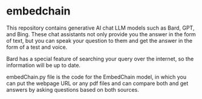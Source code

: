 # embedchain

This repository contains generative AI chat LLM models such as Bard, GPT, and Bing. These chat assistants not only provide you the answer in the form of text, but you can speak your question to them and get the answer in the form of a test and voice. 

Bard has a special feature of searching your query over the internet, so the information will be up to date.

embedChain.py file is the code for the EmbedChain model, in which you can put the webpage URL or any pdf files and can compare both and get answers by asking questions based on both sources.
